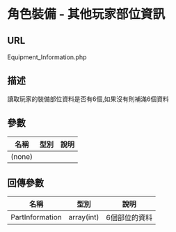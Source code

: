 # 角色裝備 - 其他玩家部位資訊

## URL

Equipment\_Information.php

## 描述

讀取玩家的裝備部位資料是否有6個,如果沒有則補滿6個資料

## 參數

| 名稱 | 型別 | 說明 |
| --- | --- | --- |
| \(none\) |  |  |

## 回傳參數

| 名稱 | 型別 | 說明 |
| --- | --- | --- |
| PartInformation | array\(int\) | 6個部位的資料 |

